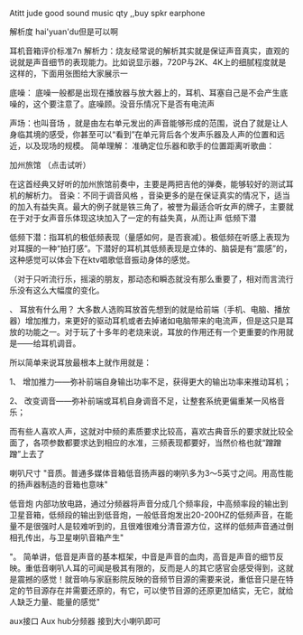Atitt   jude good sound music qty  ,,buy spkr earphone


解析度 hai'yuan'du但是可以啊

耳机音箱评价标准7n
解析力：烧友经常说的解析其实就是保证声音真实，直观的说就是声音细节的表现能力。比如说显示器，720P与2K、4K上的细腻程度就是这样的，下面用张图给大家展示一

底噪：
底噪一般都是出现在播放器与放大器上的，耳机、耳塞自己是不会产生底噪的，这个要注意了。底噪顾。没音乐情况下是否有电流声

声场：也叫音场
，就是由左右单元发出的声音能够形成的范围，说白了就是让人身临其境的感受，你甚至可以“看到”在单元背后各个发声乐器及人声的位置和远近，以及现场的规模。
简单理解： 准确定位乐器和歌手的位置距离听歌曲：

加州旅馆 （点击试听）

在这首经典又好听的加州旅馆前奏中，主要是两把吉他的弹奏，能够较好的测试耳机的解析力。
音染：不同于调音风格
，音染更多的是在保证真实的情况下，适当的加入有益失真。最大的例子就是铁三角了，被誉为最适合听女声的牌子，主要就在于对于女声音乐体现这块加入了一定的有益失真，从而让声
低频下潜

低频下潜：指耳机的极低频表现（量感如何，是否衰减）。极低频在听感上表现为对耳膜的一种“拍打感”。下潜好的耳机其低频表现是立体的、脑袋是有“震感”的，这种感觉可以体会下在ktv唱歌低音振动身体的感觉。

（对于只听流行乐，摇滚的朋友，那动态和瞬态就没有那么重要了，相对而言流行乐没有这么大幅度的变化。

、 耳放有什么用？
大多数人选购耳放首先想到的就是给前端（手机、电脑、播放器）增加推力，来更好的驱动耳机或者去掉诸如电脑带来的电流声，但是这只是耳放的功能之一。对于玩了十多年的老烧来说，耳放的作用还有一个更重要的作用就是——给耳机调音。

所以简单来说耳放最根本上就作用就是：

1、 增加推力——弥补前端自身输出功率不足，获得更大的输出功率来推动耳机；

2、 改变调音——弥补前端或耳机自身调音不足，让整套系统更偏重某一风格音乐；

而有些人喜欢人声，这就对中频的素质要求比较高，喜欢古典音乐的要求就比较全面了，各项参数都要求达到相应的水准，三频表现都要好，当然价格也就“蹭蹭蹭”上去了

喇叭尺寸
"音质。普通多媒体音箱低音扬声器的喇叭多为3～5英寸之间。用高性能的扬声器制造的音箱也意味"

低音炮
内部功放电路，通过分频器将声音分成几个频率段，中高频率段的输出到卫星音箱，低频段的输出到低音炮，一般低音炮发出20-200HZ的低频声音，在能量不是很强时人是较难听到的，且很难很难分清音源方位，这样的低频声音通过倒相孔传出，与卫星喇叭音箱产生"

"。 简单讲，低音是声音的基本框架，中音是声音的血肉，高音是声音的细节反映。重低音喇叭人耳的可闻是极其有限的，反而是人的其它感官会感受得到，这就是震撼的感觉！就音响与家庭影院反映的音频节目源的需要来说，重低音只是在特定的节目源存在并需要还原的，有它，可以使节目源的还原更加结实，无它，就给人缺乏力量、能量的感觉"

aux接口
Aux hub分频器 接到大小喇叭即可
